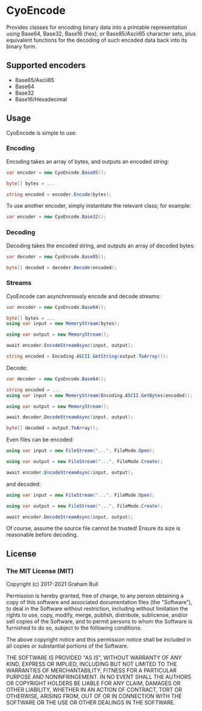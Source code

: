 # CyoEncode

Provides classes for encoding binary data into a printable representation using Base64, Base32, Base16 (hex), or Base85/Ascii85 character sets, plus equivalent functions for the decoding of such encoded data back into its binary form.

## Supported encoders

- Base85/Ascii85
- Base64
- Base32
- Base16/Hexadecimal

## Usage

CyoEncode is simple to use:

### Encoding

Encoding takes an array of bytes, and outputs an encoded string:

```csharp
var encoder = new CyoEncode.Base85();

byte[] bytes = ...

string encoded = encoder.Encode(bytes);
```

To use another encoder, simply instantiate the relevant class; for example:

```csharp
var encoder = new CyoEncode.Base32();
```

### Decoding

Decoding takes the encoded string, and outputs an array of decoded bytes:

```csharp
var decoder = new CyoEncode.Base85();

byte[] decoded = decoder.Decode(encoded);
```

### Streams

CyoEncode can asynchronously encode and decode streams:

```csharp
var encoder = new CyoEncode.Base64();

byte[] bytes = ...
using var input = new MemoryStream(bytes);

using var output = new MemoryStream();

await encoder.EncodeStreamAsync(input, output);

string encoded = Encoding.ASCII.GetString(output.ToArray());
```

Decode:

```csharp
var decoder = new CyoEncode.Base64();

string encoded = ...
using var input = new MemoryStream(Encoding.ASCII.GetBytes(encoded));

using var output = new MemoryStream();

await decoder.DecodeStreamAsync(input, output);

byte[] decoded = output.ToArray();
```

Even files can be encoded:

```csharp
using var input = new FileStream("...", FileMode.Open);

using var output = new FileStream("...", FileMode.Create);

await encoder.EncodeStreamAsync(input, output);
```

and decoded:

```csharp
using var input = new FileStream("...", FileMode.Open);

using var output = new FileStream("...", FileMode.Create);

await encoder.DecodeStreamAsync(input, output);
```

Of course, assume the source file cannot be trusted! Ensure its size is reasonable before decoding.

## License

### The MIT License (MIT)

Copyright (c) 2017-2021 Graham Bull

Permission is hereby granted, free of charge, to any person obtaining a copy
of this software and associated documentation files (the "Software"), to deal
in the Software without restriction, including without limitation the rights
to use, copy, modify, merge, publish, distribute, sublicense, and/or sell
copies of the Software, and to permit persons to whom the Software is
furnished to do so, subject to the following conditions:

The above copyright notice and this permission notice shall be included in all
copies or substantial portions of the Software.

THE SOFTWARE IS PROVIDED "AS IS", WITHOUT WARRANTY OF ANY KIND, EXPRESS OR
IMPLIED, INCLUDING BUT NOT LIMITED TO THE WARRANTIES OF MERCHANTABILITY,
FITNESS FOR A PARTICULAR PURPOSE AND NONINFRINGEMENT. IN NO EVENT SHALL THE
AUTHORS OR COPYRIGHT HOLDERS BE LIABLE FOR ANY CLAIM, DAMAGES OR OTHER
LIABILITY, WHETHER IN AN ACTION OF CONTRACT, TORT OR OTHERWISE, ARISING FROM,
OUT OF OR IN CONNECTION WITH THE SOFTWARE OR THE USE OR OTHER DEALINGS IN THE
SOFTWARE.
